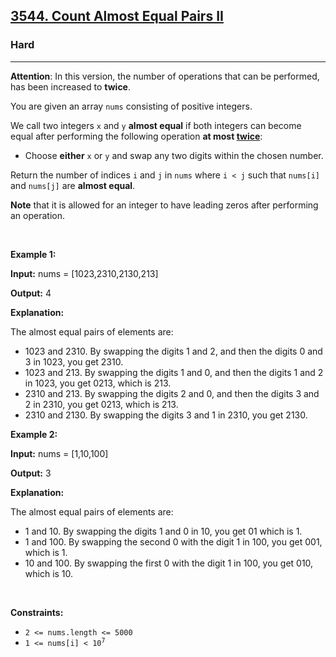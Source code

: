 <h2><a href="https://leetcode.com/problems/count-almost-equal-pairs-ii/description/">3544. Count Almost Equal Pairs II</a></h2><h3>Hard</h3><hr><p><strong>Attention</strong>: In this version, the number of operations that can be performed, has been increased to <strong>twice</strong>.<!-- notionvc: 278e7cb2-3b05-42fa-8ae9-65f5fd6f7585 --></p>

<p>You are given an array <code>nums</code> consisting of positive integers.</p>

<p>We call two integers <code>x</code> and <code>y</code> <strong>almost equal</strong> if both integers can become equal after performing the following operation <strong>at most <u>twice</u></strong>:</p>

<ul>
	<li>Choose <strong>either</strong> <code>x</code> or <code>y</code> and swap any two digits within the chosen number.</li>
</ul>

<p>Return the number of indices <code>i</code> and <code>j</code> in <code>nums</code> where <code>i &lt; j</code> such that <code>nums[i]</code> and <code>nums[j]</code> are <strong>almost equal</strong>.</p>

<p><strong>Note</strong> that it is allowed for an integer to have leading zeros after performing an operation.</p>

<p>&nbsp;</p>
<p><strong class="example">Example 1:</strong></p>

<div class="example-block">
<p><strong>Input:</strong> <span class="example-io">nums = [1023,2310,2130,213]</span></p>

<p><strong>Output:</strong> <span class="example-io">4</span></p>

<p><strong>Explanation:</strong></p>

<p>The almost equal pairs of elements are:</p>

<ul>
	<li>1023 and 2310. By swapping the digits 1 and 2, and then the digits 0 and 3 in 1023, you get 2310.</li>
	<li>1023 and 213. By swapping the digits 1 and 0, and then the digits 1 and 2 in 1023, you get 0213, which is 213.</li>
	<li>2310 and 213. By swapping the digits 2 and 0, and then the digits 3 and 2 in 2310, you get 0213, which is 213.</li>
	<li>2310 and 2130. By swapping the digits 3 and 1 in 2310, you get 2130.</li>
</ul>
</div>

<p><strong class="example">Example 2:</strong></p>

<div class="example-block">
<p><strong>Input:</strong> <span class="example-io">nums = [1,10,100]</span></p>

<p><strong>Output:</strong> <span class="example-io">3</span></p>

<p><strong>Explanation:</strong></p>

<p>The almost equal pairs of elements are:</p>

<ul>
	<li>1 and 10. By swapping the digits 1 and 0 in 10, you get 01 which is 1.</li>
	<li>1 and 100. By swapping the second 0 with the digit 1 in 100, you get 001, which is 1.</li>
	<li>10 and 100. By swapping the first 0 with the digit 1 in 100, you get 010, which is 10.</li>
</ul>
</div>

<p>&nbsp;</p>
<p><strong>Constraints:</strong></p>

<ul>
	<li><code>2 &lt;= nums.length &lt;= 5000</code></li>
	<li><code>1 &lt;= nums[i] &lt; 10<sup>7</sup></code></li>
</ul>
